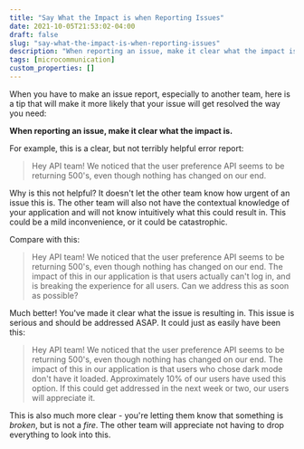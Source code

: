 ```yaml
---
title: "Say What the Impact is when Reporting Issues"
date: 2021-10-05T21:53:02-04:00
draft: false
slug: "say-what-the-impact-is-when-reporting-issues"
description: "When reporting an issue, make it clear what the impact is."
tags: [microcommunication]
custom_properties: []
---
```


When you have to make an issue report, especially to another team, here is a tip that will make it more likely that your issue will get resolved the way you need:

**When reporting an issue, make it clear what the impact is.**

For example, this is a clear, but not terribly helpful error report:

> Hey API team! We noticed that the user preference API seems to be returning 500's, even though nothing has changed on our end.

Why is this not helpful? It doesn't let the other team know how urgent of an issue this is. The other team will also not have the contextual knowledge of your application and will not know intuitively what this could result in. This could be a mild inconvenience, or it could be catastrophic.

Compare with this:

> Hey API team! We noticed that the user preference API seems to be returning 500's, even though nothing has changed on our end. The impact of this in our application is that users actually can't log in, and is breaking the experience for all users. Can we address this as soon as possible?

Much better! You've made it clear what the issue is resulting in. This issue is serious and should be addressed ASAP. It could just as easily have been this:

> Hey API team! We noticed that the user preference API seems to be returning 500's, even though nothing has changed on our end. The impact of this in our application is that users who chose dark mode don't have it loaded. Approximately 10% of our users have used this option. If this could get addressed in the next week or two, our users will appreciate it.

This is also much more clear - you're letting them know that something is _broken_, but is not a _fire_. The other team will appreciate not having to drop everything to look into this.
